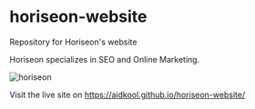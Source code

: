 # horiseon-website
Repository for Horiseon's website

Horiseon specializes in SEO and Online Marketing.

![horiseon](https://user-images.githubusercontent.com/73796715/137990178-f488ee8b-fecb-4735-881d-de6ccfeb5d56.png)

Visit the live site on https://aidkool.github.io/horiseon-website/
